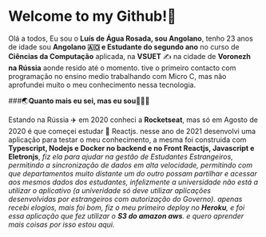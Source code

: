 # Welcome to my Github!👋

Olá a todos, Eu sou o **Luís de Água Rosada, sou Angolano**, tenho 23 anos de idade sou **Angolano 🇦🇴 e Estudante do segundo ano** no curso de **Ciências da Computação** aplicada, na **VSUET** ✍️  na cidade de **Voronezh na Rússia** aonde resido até o momento. tive o primeiro contacto com programação no ensino medio trabalhando com Micro C, mas não aprofundei muito o meu conhecimento nessa tecnologia.

###🌏**Quanto mais eu sei, mas eu sou**🧑🏿‍💻

 Estando na Rússia ✈️ em 2020 conheci a **Rocketseat**, mas só em Agosto de 2020 é que começei estudar 🚀 Reactjs. nesse ano de 2021 desenvolvi uma aplicação para testar o meu conhecimento, a mesma foi construida com **Typescript, Nodejs e Docker no backend e no Front Reactjs, Javascript e Eletronjs**, *fiz ela para ajudar na gestão de Estudantes Estrangeiros, permitindo a sincronização de dados em alta velocidade, permitindo com que departamentos muito distante um do outro possam partilhar e acessar aos mesmos dados dos estudantes, infelizmente a universidade não está a utilizar o aplicativo (a univeridade só deve utilizar aplicações desenvolvidas por estrangeiros com autorização do Governo). apenas recebi elogios, mais foi bom, fiz o meu primeiro deploy no **Heroku**, e foi essa aplicação que fez utilizar o **S3 do amazon aws**. e quero aprender mais coisas por isso estou aqui.*

